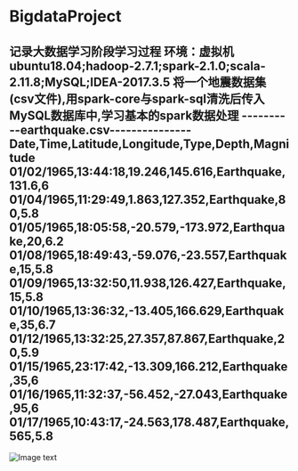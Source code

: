 # BigdataProject
记录大数据学习阶段学习过程
环境：虚拟机ubuntu18.04;hadoop-2.7.1;spark-2.1.0;scala-2.11.8;MySQL;IDEA-2017.3.5
将一个地震数据集(csv文件),用spark-core与spark-sql清洗后传入MySQL数据库中,学习基本的spark数据处理
----------earthquake.csv---------------
Date,Time,Latitude,Longitude,Type,Depth,Magnitude
01/02/1965,13:44:18,19.246,145.616,Earthquake,131.6,6
01/04/1965,11:29:49,1.863,127.352,Earthquake,80,5.8
01/05/1965,18:05:58,-20.579,-173.972,Earthquake,20,6.2
01/08/1965,18:49:43,-59.076,-23.557,Earthquake,15,5.8
01/09/1965,13:32:50,11.938,126.427,Earthquake,15,5.8
01/10/1965,13:36:32,-13.405,166.629,Earthquake,35,6.7
01/12/1965,13:32:25,27.357,87.867,Earthquake,20,5.9
01/15/1965,23:17:42,-13.309,166.212,Earthquake,35,6
01/16/1965,11:32:37,-56.452,-27.043,Earthquake,95,6
01/17/1965,10:43:17,-24.563,178.487,Earthquake,565,5.8
-----------------------------------------------------------

![Image text](https://github.com/HanShuo123-maker/BigdataProject/image/earthquake_mysql000.png)
